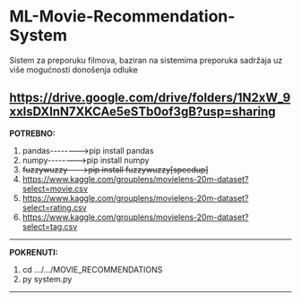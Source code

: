 # ML-Movie-Recommendation-System
Sistem za preporuku filmova, baziran na sistemima preporuka sadržaja uz više mogućnosti donošenja odluke

https://drive.google.com/drive/folders/1N2xW_9xxlsDXInN7XKCAe5eSTb0of3gB?usp=sharing
------------------------------------------------------------------------------------------------
**POTREBNO:**
1.  pandas-------->pip install pandas
2.   numpy-------->pip install numpy
3. ~~fuzzywuzzy--->pip install fuzzywuzzy[speedup]~~
4. https://www.kaggle.com/grouplens/movielens-20m-dataset?select=movie.csv 
5. https://www.kaggle.com/grouplens/movielens-20m-dataset?select=rating.csv
6. https://www.kaggle.com/grouplens/movielens-20m-dataset?select=tag.csv
------------------------------------------------------------------------------------------------
**POKRENUTI:**
1.  cd .../.../MOVIE_RECOMMENDATIONS
2.  py system.py
------------------------------------------------------------------------------------------------
